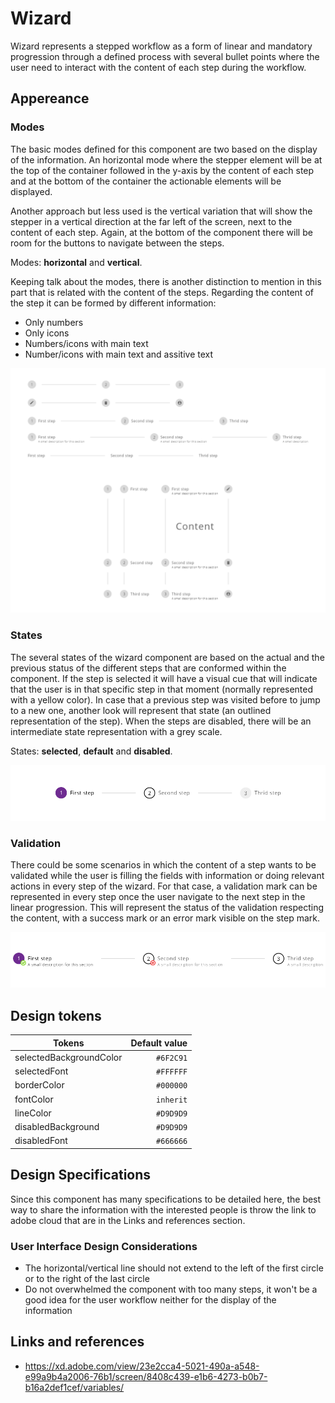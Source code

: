 # Wizard

Wizard represents a stepped workflow as a form of linear and mandatory progression through a defined process with several bullet points where the user need to interact with the content of each step during the workflow.

## Appereance

### Modes

The basic modes defined for this component are two based on the display of the information.
An horizontal mode where the stepper element will be at the top of the container followed in the y-axis by the content of each step and at the bottom of the container the actionable elements will be displayed.

Another approach but less used is the vertical variation that will show the stepper in a vertical direction at the far left of the screen, next to the content of each step. Again, at the bottom of the component there will be room for the buttons to navigate between the steps.

Modes: **horizontal** and **vertical**.

Keeping talk about the modes, there is another distinction to mention in this part that is related with the content of the steps.
Regarding the content of the step it can be formed by different information:

- Only numbers
- Only icons
- Numbers/icons with main text
- Number/icons with main text and assitive text

![States of the wizard in the different interactions](images/wizard_modes.png)

### States

The several states of the wizard component are based on the actual and the previous status of the different steps that are conformed within the component.
If the step is selected it will have a visual cue that will indicate that the user is in that specific step in that moment (normally represented with a yellow color).
In case that a previous step was visited before to jump to a new one, another look will represent that state (an outlined representation of the step).
When the steps are disabled, there will be an intermediate state representation with a grey scale.

States: **selected**, **default** and **disabled**.

![States of the wizard in the different interactions](images/wizard_states.png)

### Validation

There could be some scenarios in which the content of a step wants to be validated while the user is filling the fields with information or doing relevant actions in every step of the wizard.
For that case, a validation mark can be represented in every step once the user navigate to the next step in the linear progression. This will represent the status of the validation respecting the content, with a success mark or an error mark visible on the step mark.

![States of the wizard in the different interactions](images/wizard_validation.png)

## Design tokens

| Tokens                  | Default value |
| ----------------------- | ------------: |
| selectedBackgroundColor |     `#6F2C91` |
| selectedFont            |     `#FFFFFF` |
| borderColor             |     `#000000` |
| fontColor               |     `inherit` |
| lineColor               |     `#D9D9D9` |
| disabledBackground      |     `#D9D9D9` |
| disabledFont            |     `#666666` |

## Design Specifications

Since this component has many specifications to be detailed here, the best way to share the information with the interested people is throw the link to adobe cloud that are in the Links and references section.

### User Interface Design Considerations

- The horizontal/vertical line should not extend to the left of the first circle or to the right of the last circle
- Do not overwhelmed the component with too many steps, it won't be a good idea for the user workflow neither for the display of the information

## Links and references

- https://xd.adobe.com/view/23e2cca4-5021-490a-a548-e99a9b4a2006-76b1/screen/8408c439-e1b6-4273-b0b7-b16a2def1cef/variables/

